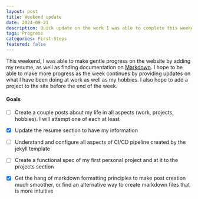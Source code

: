 ```yaml
---
layout: post
title: Weekend update
date: 2024-09-21
description: Quick update on the work I was able to complete this weekend
tags: Progress
categories: First-Steps
featured: false
---
```


This weekend, I was able to make gentle progress on the website by adding my resume, as well as finding documentation on [Markdown](https://www.markdownguide.org/).  I hope to be able to make more progress as the week continues by providing updates on what I have been doing at work as well as my hobbies.  I also hope to add a project to the site before the end of the week.


#### Goals

- [ ] Create a couple posts about my life in all aspects (work, projects, hobbies).  I will attempt one of each at least
- [x] Update the resume section to have my information
- [ ] Understand and configure all aspects of CI/CD pipeline created by the jekyll template
- [ ] Create a functional spec of my first personal project and at it to the projects section
- [x] Get the hang of markdown formatting principles to make post creation much smoother, or find an alternative way to create markdown files that is more intuitive

